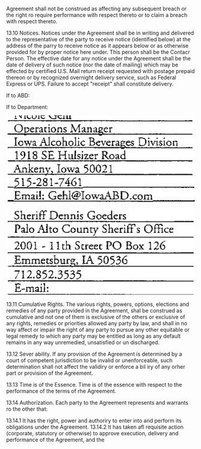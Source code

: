 Agreement shall not be construed as affecting any subsequent breach or the right ro require performance with respect thereto or to claim a breach with respect thereto.  

13.10 Notices.  Notices under the Agreement shall be in writing and delivered to the representative of the party to receive notice (identified below) at the address of the parry to receive notice as it appears below or as otherwise provided for by proper notice here under. This person shall be the Contacr Person. The effective date for any notice under the Agreement shall be the date of delivery of such notice (nor the date of mailing) which may be effected by certified U.S. Mail return receipt requested with postage prepaid thereon or by recognized overnight delivery service, such as Federal Express or UPS. Failure to accept "receipt" shall constitute delivery.  

If to ABD:  

If to Department:  

![](images/7bfc6f740f9c0ff0ca5ac0571c6a0c073426ce1fd234bcd67ac01cf12f2ea3d2.jpg)  

![](images/e24ff4583d38e4156059dbc30d3ae629ad8583b140c00723c2da332632a9c32e.jpg)  

13.11 Cumulative Rights. The various rights, powers, options, elections and remedies of any party provided in the Agreement, shal be construed as cumulative and not one of them is exclusive of the others or exclusive of any rights, remedies or priorities allowed any party by law, and shall in no way affect or impair the right of any party to pursue any other equitable or legal remedy to which any party may be entitled as long as any default remains in any way unremedied, unsatisfied or un discharged.  

13.12 Sever ability. If any provision of the Agreement is determined by a court of competent jurisdiction to be invalid or unenforceable, such determination shall not affect the validiry or enforce a bil iry of any orher part or provision of the Agreement.  

13.13 Time is of the Essence. Time is of the essence with respect to the performance of the terms of rhe Agreement.  

13.14 Authorization. Each party to the Agreement represents and warrants ro the other that:  

13.14.1  It has the right, power and authoriry to enter into and perform its obligations under the Agreement. 13.14.2  It has taken afl requisite action (corporate, statutory or otherwise) to approve execution, delivery and performance of the Agreement, and the  